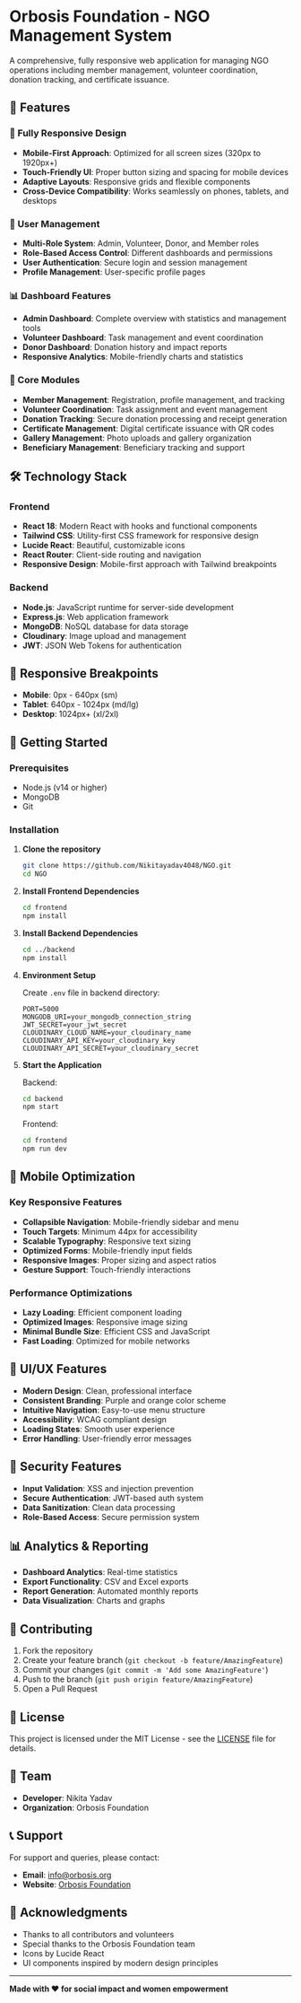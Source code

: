 # Orbosis Foundation - NGO Management System

A comprehensive, fully responsive web application for managing NGO operations including member management, volunteer coordination, donation tracking, and certificate issuance.

## 🌟 Features

### 📱 Fully Responsive Design
- **Mobile-First Approach**: Optimized for all screen sizes (320px to 1920px+)
- **Touch-Friendly UI**: Proper button sizing and spacing for mobile devices
- **Adaptive Layouts**: Responsive grids and flexible components
- **Cross-Device Compatibility**: Works seamlessly on phones, tablets, and desktops

### 👥 User Management
- **Multi-Role System**: Admin, Volunteer, Donor, and Member roles
- **Role-Based Access Control**: Different dashboards and permissions
- **User Authentication**: Secure login and session management
- **Profile Management**: User-specific profile pages

### 📊 Dashboard Features
- **Admin Dashboard**: Complete overview with statistics and management tools
- **Volunteer Dashboard**: Task management and event coordination
- **Donor Dashboard**: Donation history and impact reports
- **Responsive Analytics**: Mobile-friendly charts and statistics

### 🎯 Core Modules
- **Member Management**: Registration, profile management, and tracking
- **Volunteer Coordination**: Task assignment and event management
- **Donation Tracking**: Secure donation processing and receipt generation
- **Certificate Management**: Digital certificate issuance with QR codes
- **Gallery Management**: Photo uploads and gallery organization
- **Beneficiary Management**: Beneficiary tracking and support

## 🛠️ Technology Stack

### Frontend
- **React 18**: Modern React with hooks and functional components
- **Tailwind CSS**: Utility-first CSS framework for responsive design
- **Lucide React**: Beautiful, customizable icons
- **React Router**: Client-side routing and navigation
- **Responsive Design**: Mobile-first approach with Tailwind breakpoints

### Backend
- **Node.js**: JavaScript runtime for server-side development
- **Express.js**: Web application framework
- **MongoDB**: NoSQL database for data storage
- **Cloudinary**: Image upload and management
- **JWT**: JSON Web Tokens for authentication

## 📱 Responsive Breakpoints

- **Mobile**: 0px - 640px (sm)
- **Tablet**: 640px - 1024px (md/lg)
- **Desktop**: 1024px+ (xl/2xl)

## 🚀 Getting Started

### Prerequisites
- Node.js (v14 or higher)
- MongoDB
- Git

### Installation

1. **Clone the repository**
   ```bash
   git clone https://github.com/Nikitayadav4048/NGO.git
   cd NGO
   ```

2. **Install Frontend Dependencies**
   ```bash
   cd frontend
   npm install
   ```

3. **Install Backend Dependencies**
   ```bash
   cd ../backend
   npm install
   ```

4. **Environment Setup**
   
   Create `.env` file in backend directory:
   ```env
   PORT=5000
   MONGODB_URI=your_mongodb_connection_string
   JWT_SECRET=your_jwt_secret
   CLOUDINARY_CLOUD_NAME=your_cloudinary_name
   CLOUDINARY_API_KEY=your_cloudinary_key
   CLOUDINARY_API_SECRET=your_cloudinary_secret
   ```

5. **Start the Application**
   
   Backend:
   ```bash
   cd backend
   npm start
   ```
   
   Frontend:
   ```bash
   cd frontend
   npm run dev
   ```

## 📱 Mobile Optimization

### Key Responsive Features
- **Collapsible Navigation**: Mobile-friendly sidebar and menu
- **Touch Targets**: Minimum 44px for accessibility
- **Scalable Typography**: Responsive text sizing
- **Optimized Forms**: Mobile-friendly input fields
- **Responsive Images**: Proper sizing and aspect ratios
- **Gesture Support**: Touch-friendly interactions

### Performance Optimizations
- **Lazy Loading**: Efficient component loading
- **Optimized Images**: Responsive image sizing
- **Minimal Bundle Size**: Efficient CSS and JavaScript
- **Fast Loading**: Optimized for mobile networks

## 🎨 UI/UX Features

- **Modern Design**: Clean, professional interface
- **Consistent Branding**: Purple and orange color scheme
- **Intuitive Navigation**: Easy-to-use menu structure
- **Accessibility**: WCAG compliant design
- **Loading States**: Smooth user experience
- **Error Handling**: User-friendly error messages

## 🔐 Security Features

- **Input Validation**: XSS and injection prevention
- **Secure Authentication**: JWT-based auth system
- **Data Sanitization**: Clean data processing
- **Role-Based Access**: Secure permission system

## 📊 Analytics & Reporting

- **Dashboard Analytics**: Real-time statistics
- **Export Functionality**: CSV and Excel exports
- **Report Generation**: Automated monthly reports
- **Data Visualization**: Charts and graphs

## 🤝 Contributing

1. Fork the repository
2. Create your feature branch (`git checkout -b feature/AmazingFeature`)
3. Commit your changes (`git commit -m 'Add some AmazingFeature'`)
4. Push to the branch (`git push origin feature/AmazingFeature`)
5. Open a Pull Request

## 📄 License

This project is licensed under the MIT License - see the [LICENSE](LICENSE) file for details.

## 👥 Team

- **Developer**: Nikita Yadav
- **Organization**: Orbosis Foundation

## 📞 Support

For support and queries, please contact:
- **Email**: info@orbosis.org
- **Website**: [Orbosis Foundation](https://orbosis.org)

## 🙏 Acknowledgments

- Thanks to all contributors and volunteers
- Special thanks to the Orbosis Foundation team
- Icons by Lucide React
- UI components inspired by modern design principles

---

**Made with ❤️ for social impact and women empowerment**